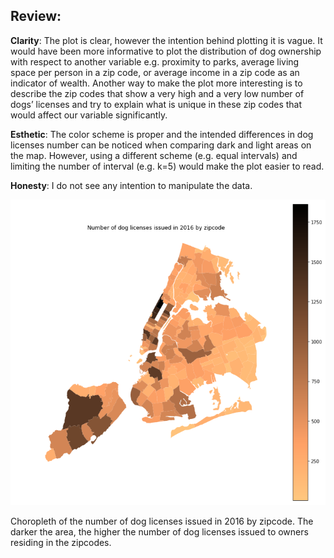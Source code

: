 ## Review:
**Clarity**: The plot is clear, however the intention behind plotting it is vague. It would have been more informative to plot the distribution of dog ownership with respect to another variable e.g. proximity to parks, average living space per person in a zip code, or average income in a zip code as an indicator of wealth. Another way to make the plot more interesting is to describe the zip codes that show a very high and a very low number of dogs’ licenses and try to explain what is unique in these zip codes that would affect our variable significantly.

**Esthetic**: The color scheme is proper and the intended differences in dog licenses number can be noticed when comparing dark and light areas on the map.  However, using a different scheme (e.g. equal intervals) and limiting the number of interval (e.g. k=5) would make the plot easier to read.

**Honesty**: I do not see any intention to manipulate the data.

![Alt text](doglicenses.png)

Choropleth of the number of dog licenses issued in 2016 by zipcode. The darker the area, the higher the number of dog licenses issued to owners residing in the zipcodes. 
 

